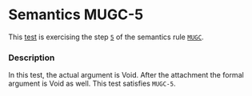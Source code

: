 # Semantics MUGC-5

This [test](.) is exercising the step [`5`](../Readme.md) of the semantics rule [`MUGC`](../../mugc/Readme.md).

### Description

In this test, the actual argument is Void. After the attachment the formal argument is Void as well. This test satisfies `MUGC-5`.
